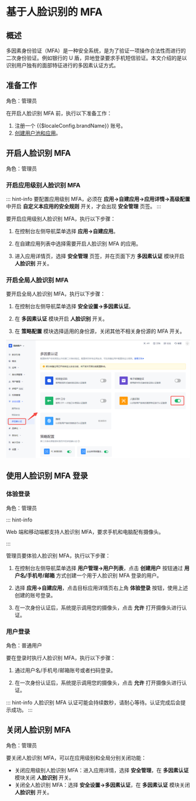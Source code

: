 # 基于人脸识别的 MFA

<LastUpdated/>

## 概述

多因素身份验证（MFA）是一种安全系统，是为了验证一项操作合法性而进行的二次身份验证。例如银行的 U 盾，异地登录要求手机短信验证。本文介绍的是以识别用户独有的面部特征进行的多因素认证方式。

## 准备工作

角色：管理员

在开启人脸识别 MFA 前，执行以下准备工作：

1. <a :href="`${$themeConfig.consoleDomain}`">注册一个 {{$localeConfig.brandName}} 账号</a>。
2. [创建用户池和应用](/guides/basics/authenticate-first-user/use-hosted-login-page.md)。

## 开启人脸识别 MFA

角色：管理员

### 开启应用级别人脸识别 MFA

::: hint-info
要配置应用级别 MFA，必须在 **应用->自建应用->应用详情->高级配置** 中开启 **自定义本应用的安全规则** 开关，才会出现 **安全管理** 页签。
::: 

要开启应用级别人脸识别 MFA，执行以下步骤：

1. 在控制台左侧导航菜单选择 **应用->自建应用**。

2. 在自建应用列表中选择需要开启人脸识别 MFA 的应用。

3. 进入应用详情页，选择 **安全管理** 页签，并在页面下方 **多因素认证** 模块开启 **人脸识别** 开关。

### 开启全局人脸识别 MFA

要开启全局人脸识别 MFA，执行以下步骤：

1. 在控制台左侧导航菜单选择 **安全设置->多因素认证**。

2. 在 **多因素认证** 模块开启 **人脸识别** 开关。

3. 在 **策略配置** 模块选择适用的身份源，关闭其他不相关身份源的 MFA 开关。

![](./images/global-face-mfa.png)

## 使用人脸识别 MFA 登录

### 体验登录

角色：管理员

::: hint-info

Web 端和移动端都支持人脸识别 MFA，要求手机和电脑配有摄像头。

:::

管理员要体验人脸识别 MFA，执行以下步骤：

1. 在控制台左侧导航菜单选择 **用户管理->用户列表**，点击 **创建用户** 按钮通过 **用户名/手机号/邮箱** 方式创建一个用于人脸识别 MFA 登录的用户。

2. 选择 **应用->自建应用**，点击目标应用详情页右上角 **体验登录** 按钮，使用上述创建的账号登录。

3. 在一次身份认证后，系统提示调用您的摄像头，点击 **允许** 打开摄像头进行认证。

### 用户登录

角色：普通用户

要在登录时执行人脸识别 MFA，执行以下步骤：

1. 通过用户名/手机号/邮箱账号或者扫码登录。

2. 在一次身份认证后，系统提示调用您的摄像头，点击 **允许** 打开摄像头进行认证。

::: hint-info
人脸识别 MFA 认证可能会持续数秒，请耐心等待。认证完成后会提示成功。
:::

## 关闭人脸识别 MFA

角色：管理员

要关闭人脸识别 MFA，可以在应用级别和全局分别关闭功能：

* 关闭应用级别人脸识别 MFA：进入应用详情，选择 **安全管理**，在 **多因素认证** 模块关闭 **人脸识别** 开关。
* 关闭全人脸识别 MFA：选择 **安全设置->多因素认证**，在 **多因素认证** 模块关闭 **人脸识别** 开关。
